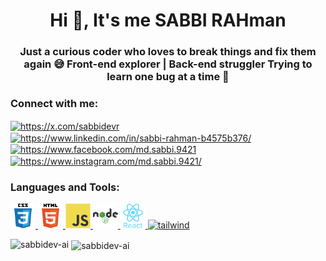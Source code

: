 <h1 align="center">Hi 👋, It's me SABBI RAHman</h1>
<h3 align="center">Just a curious coder who loves to break things and fix them again 😅 Front-end explorer | Back-end struggler Trying to learn one bug at a time 🐛</h3>
<h3 align="left">Connect with me:</h3>
<p align="left">
<a href="https://twitter.com/https://x.com/sabbidevr" target="blank"><img align="center" src="https://raw.githubusercontent.com/rahuldkjain/github-profile-readme-generator/master/src/images/icons/Social/twitter.svg" alt="https://x.com/sabbidevr" height="30" width="40" /></a>
<a href="https://linkedin.com/in/https://www.linkedin.com/in/sabbi-rahman-b4575b376/" target="blank"><img align="center" src="https://raw.githubusercontent.com/rahuldkjain/github-profile-readme-generator/master/src/images/icons/Social/linked-in-alt.svg" alt="https://www.linkedin.com/in/sabbi-rahman-b4575b376/" height="30" width="40" /></a>
<a href="https://fb.com/https://www.facebook.com/md.sabbi.9421" target="blank"><img align="center" src="https://raw.githubusercontent.com/rahuldkjain/github-profile-readme-generator/master/src/images/icons/Social/facebook.svg" alt="https://www.facebook.com/md.sabbi.9421" height="30" width="40" /></a>
<a href="https://instagram.com/https://www.instagram.com/md.sabbi.9421/" target="blank"><img align="center" src="https://raw.githubusercontent.com/rahuldkjain/github-profile-readme-generator/master/src/images/icons/Social/instagram.svg" alt="https://www.instagram.com/md.sabbi.9421/" height="30" width="40" /></a>
</p>

<h3 align="left">Languages and Tools:</h3>
<p align="left"> <a href="https://www.w3schools.com/css/" target="_blank" rel="noreferrer"> <img src="https://raw.githubusercontent.com/devicons/devicon/master/icons/css3/css3-original-wordmark.svg" alt="css3" width="40" height="40"/> </a> <a href="https://www.w3.org/html/" target="_blank" rel="noreferrer"> <img src="https://raw.githubusercontent.com/devicons/devicon/master/icons/html5/html5-original-wordmark.svg" alt="html5" width="40" height="40"/> </a> <a href="https://developer.mozilla.org/en-US/docs/Web/JavaScript" target="_blank" rel="noreferrer"> <img src="https://raw.githubusercontent.com/devicons/devicon/master/icons/javascript/javascript-original.svg" alt="javascript" width="40" height="40"/> </a> <a href="https://nodejs.org" target="_blank" rel="noreferrer"> <img src="https://raw.githubusercontent.com/devicons/devicon/master/icons/nodejs/nodejs-original-wordmark.svg" alt="nodejs" width="40" height="40"/> </a> <a href="https://reactjs.org/" target="_blank" rel="noreferrer"> <img src="https://raw.githubusercontent.com/devicons/devicon/master/icons/react/react-original-wordmark.svg" alt="react" width="40" height="40"/> </a> <a href="https://tailwindcss.com/" target="_blank" rel="noreferrer"> <img src="https://www.vectorlogo.zone/logos/tailwindcss/tailwindcss-icon.svg" alt="tailwind" width="40" height="40"/> </a> </p>

<p><img align="left" src="https://github-readme-stats.vercel.app/api/top-langs?username=sabbidev-ai&show_icons=true&locale=en&layout=compact" alt="sabbidev-ai" /></p>

<p>&nbsp;<img align="center" src="https://github-readme-stats.vercel.app/api?username=sabbidev-ai&show_icons=true&locale=en" alt="sabbidev-ai" /></p>

